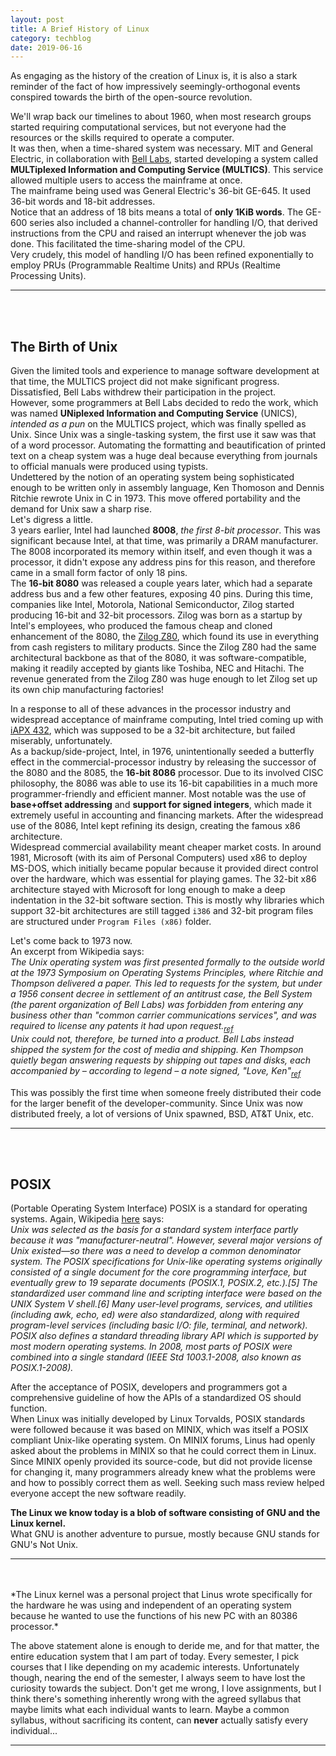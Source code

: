 ```yaml
---
layout: post
title: A Brief History of Linux
category: techblog
date: 2019-06-16
---
```


As engaging as the history of the creation of Linux is, it is also a stark reminder of the fact of how impressively seemingly-orthogonal events conspired towards the birth of the open-source revolution.

We'll wrap back our timelines to about 1960, when most research groups started requiring computational services, but not everyone had the resources or the skills required to operate a computer.  
It was then, when a time-shared system was necessary. MIT and General Electric, in collaboration with [Bell Labs](https://en.wikipedia.org/wiki/Bell_Labs), started developing a system called **MULTiplexed Information and Computing Service (MULTICS)**. This service allowed multiple users to access the mainframe at once.  
The mainframe being used was General Electric's 36-bit GE-645. It used 36-bit words and 18-bit addresses.  
Notice that an address of 18 bits means a total of **only 1KiB words**. The GE-600 series also included a channel-controller for handling I/O, that derived instructions from the CPU and raised an interrupt whenever the job was done. This facilitated the time-sharing model of the CPU.  
Very crudely, this model of handling I/O has been refined exponentially to employ PRUs (Programmable Realtime Units) and RPUs (Realtime Processing Units).

---
<br>
<br>

## The Birth of Unix

Given the limited tools and experience to manage software development at that time, the MULTICS project did not make significant progress. Dissatisfied, Bell Labs withdrew their participation in the project.  
However, <a title="Ken Thompson, Dennis Ritchie, Doug McIlroy, Joe Ossanna, and others">some programmers at Bell Labs</a> decided to redo the work, which was named **UNiplexed Information and Computing Service** (UNICS), *intended as a pun* on the MULTICS project, which was finally spelled as Unix. Since Unix was a single-tasking system, the first use it saw was that of a word processor. Automating the formatting and beautification of printed text on a cheap system was a huge deal because everything from journals to official manuals were produced using typists.  
Undettered by the notion of an operating system being sophisticated enough to be written only in assembly language, Ken Thomoson and Dennis Ritchie rewrote Unix in C in 1973. This move offered portability and the demand for Unix saw a sharp rise.  
Let's digress a little.  
3 years earlier, Intel had launched **8008**, *the first 8-bit processor*. This was significant because Intel, at that time, was primarily a DRAM manufacturer. The 8008 incorporated its memory within itself, and even though it was a processor, it didn't expose any address pins for this reason, and therefore came in a small form factor of only 18 pins.  
The **16-bit 8080** was released a couple years later, which had a separate address bus and a few other features, exposing 40 pins. During this time, companies like Intel, Motorola, National Semiconductor, Zilog started producing 16-bit and 32-bit processors. Zilog was born as a startup by Intel's employees, who produced the famous cheap and cloned enhancement of the 8080, the [Zilog Z80](https://en.wikipedia.org/wiki/Zilog_Z80), which found its use in everything from cash registers to military products. Since the Zilog Z80 had the same architectural backbone as that of the 8080, it was software-compatible, making it readily accepted by giants like Toshiba, NEC and Hitachi. The revenue generated from the Zilog Z80 was huge enough to let Zilog set up its own chip manufacturing factories!

In a response to all of these advances in the processor industry and widespread acceptance of mainframe computing, Intel tried coming up with [iAPX 432](https://en.wikipedia.org/wiki/Intel_iAPX_432), which was supposed to be a 32-bit architecture, but failed miserably, unfortunately.  
As a backup/side-project, Intel, in 1976, unintentionally seeded a butterfly effect in the commercial-processor industry by releasing the successor of the 8080 and the 8085, the **16-bit 8086** processor. Due to its involved CISC philosophy, the 8086 was able to use its 16-bit capabilities in a much more programmer-friendly and efficient manner. Most notable was the use of **base+offset addressing** and **support for signed integers**, which made it extremely useful in accounting and financing markets. After the widespread use of the 8086, Intel kept refining its design, creating the famous x86 architecture.  
Widespread commercial availability meant cheaper market costs. In around 1981, Microsoft (with its aim of Personal Computers) used x86 to deploy MS-DOS, which initially became popular because it provided direct control over the hardware, which was essential for playing games. The 32-bit x86 architecture stayed with Microsoft for long enough to make a deep indentation in the 32-bit software section. This is mostly why libraries which support 32-bit architectures are still tagged `i386` and 32-bit program files are structured under `Program Files (x86)` folder.  

Let's come back to 1973 now.  
An excerpt from Wikipedia says:  
*The Unix operating system was first presented formally to the outside world at the 1973 Symposium on Operating Systems Principles, where Ritchie and Thompson delivered a paper. This led to requests for the system, but under a 1956 consent decree in settlement of an antitrust case, the Bell System (the parent organization of Bell Labs) was forbidden from entering any business other than "common carrier communications services", and was required to license any patents it had upon request.<sub>[ref](http://www.groklaw.net/article.php?story=20050414215646742)</sub>  
Unix could not, therefore, be turned into a product. Bell Labs instead shipped the system for the cost of media and shipping. Ken Thompson quietly began answering requests by shipping out tapes and disks, each accompanied by – according to legend – a note signed, "Love, Ken"<sub>[ref](http://www.faqs.org/docs/artu/ch02s01.html)</sub>*

This was possibly the first time when someone freely distributed their code for the larger benefit of the developer-community. Since Unix was now distributed freely, a lot of versions of Unix spawned, BSD, AT&T Unix, etc.  

---
<br>
<br>

## POSIX

(Portable Operating System Interface) POSIX is a standard for operating systems.
Again, Wikipedia [here](https://en.wikipedia.org/wiki/POSIX) says:  
*Unix was selected as the basis for a standard system interface partly because it was "manufacturer-neutral". However, several major versions of Unix existed—so there was a need to develop a common denominator system. The POSIX specifications for Unix-like operating systems originally consisted of a single document for the core programming interface, but eventually grew to 19 separate documents (POSIX.1, POSIX.2, etc.).[5] The standardized user command line and scripting interface were based on the UNIX System V shell.[6] Many user-level programs, services, and utilities (including awk, echo, ed) were also standardized, along with required program-level services (including basic I/O: file, terminal, and network). POSIX also defines a standard threading library API which is supported by most modern operating systems. In 2008, most parts of POSIX were combined into a single standard (IEEE Std 1003.1-2008, also known as POSIX.1-2008).*

After the acceptance of POSIX, developers and programmers got a comprehensive guideline of how the APIs of a standardized OS should function.  
When Linux was initially developed by Linux Torvalds, POSIX standards were followed because it was based on MINIX, which was itself a POSIX compliant Unix-like operating system. On MINIX forums, Linus had openly asked about the problems in MINIX so that he could correct them in Linux. Since MINIX openly provided its source-code, but did not provide license for changing it, many programmers already knew what the problems were and how to possibly correct them as well. Seeking such mass review helped everyone accept the new software readily.  

**The Linux we know today is a blob of software consisting of GNU and the Linux kernel.**  
What GNU is another adventure to pursue, mostly because GNU stands for GNU's Not Unix.

---
<br>
<br>
*The Linux kernel was a personal project that Linus wrote specifically for the hardware he was using and independent of an operating system because he wanted to use the functions of his new PC with an 80386 processor.*

The above statement alone is enough to deride me, and for that matter, the entire education system that I am part of today. Every semester, I pick courses that I like depending on my academic interests. Unfortunately though, nearing the end of the semester, I always seem to have lost the curiosity towards the subject. Don't get me wrong, I love assignments, but I think there's something inherently wrong with the agreed syllabus that maybe limits what each individual wants to learn. Maybe a common syllabus, without sacrificing its content, can **never** actually satisfy every individual...

---
